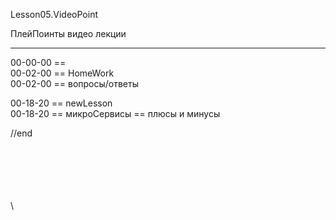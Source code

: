 ﻿
Lesson05.VideoPoint

ПлейПоинты видео лекции

---
00-00-00 ==   
00-02-00 == HomeWork   
00-02-00 == вопросы/ответы  

00-18-20 == newLesson  
00-18-20 == микроСервисы == плюсы и минусы  








//end  

















\
\
\
\
\
\
